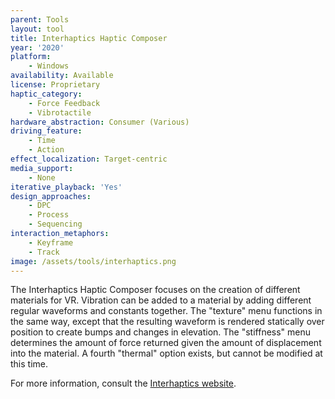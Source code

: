```yaml
---
parent: Tools
layout: tool
title: Interhaptics Haptic Composer
year: '2020'
platform:
    - Windows
availability: Available
license: Proprietary
haptic_category:
    - Force Feedback
    - Vibrotactile
hardware_abstraction: Consumer (Various)
driving_feature:
    - Time
    - Action
effect_localization: Target-centric
media_support:
    - None
iterative_playback: 'Yes'
design_approaches:
    - DPC
    - Process
    - Sequencing
interaction_metaphors:
    - Keyframe
    - Track
image: /assets/tools/interhaptics.png
---
```

The Interhaptics Haptic Composer focuses on the creation of different materials for VR.
Vibration can be added to a material by adding different regular waveforms and constants together.
The "texture" menu functions in the same way, except that the resulting waveform is rendered statically over position to create bumps and changes in elevation.
The "stiffness" menu determines the amount of force returned given the amount of displacement into the material.
A fourth "thermal" option exists, but cannot be modified at this time.

For more information, consult the [Interhaptics website](https://www.interhaptics.com/).
